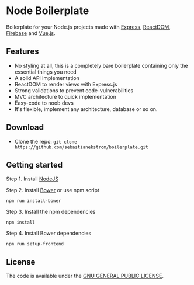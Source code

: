 # Node Boilerplate

Boilerplate for your Node.js projects made with [Express](https://expressjs.com/), [ReactDOM](https://reactjs.org/docs/react-dom.html), [Firebase](https://firebase.google.com/) and [Vue.js](https://vuejs.org/).

## Features

* No styling at all, this is a completely bare boilerplate containing only the essential things you need
* A solid API implementation
* ReactDOM to render views with Express.js
* Strong validations to prevent code-vulnerabilities
* MVC architecture to quick implementation
* Easy-code to noob devs
* It's flexible, implement any architecture, database or so on.

## Download

- Clone the repo: `git clone https://github.com/sebastianekstrom/boilerplate.git`

## Getting started

Step 1. Install [NodeJS](http://nodejs.org/download/)

Step 2. Install [Bower](https://bower.io/#install-bower) or use npm script
```shell
npm run install-bower
```

Step 3. Install the npm dependencies
```shell
npm install
```

Step 4. Install Bower dependencies
```shell
npm run setup-frontend
```


## License

The code is available under the [GNU GENERAL PUBLIC LICENSE](LICENSE).
